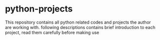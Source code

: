 # python-projects
This repository contains all python related codes and projects the author are working with.
following descriptions contains brief introduction to each project, read them carefully before making use
